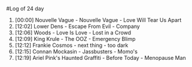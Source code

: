 #Log of 24 day

1. [00:00] Nouvelle Vague - Nouvelle Vague - Love Will Tear Us Apart
1. [12:02] Lower Dens - Escape From Evil - Company
1. [12:06] Woods - Love Is Love - Lost in a Crowd
1. [12:09] King Krule - The OOZ - Emergency Blimp
1. [12:12] Frankie Cosmos - next thing - too dark
1. [12:15] Connan Mockasin - Jassbusters - Momo's
1. [12:19] Ariel Pink's Haunted Graffiti - Before Today - Menopause Man
